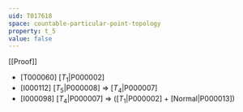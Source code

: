 ```yaml
---
uid: T017618
space: countable-particular-point-topology
property: t_5
value: false
---
```

[[Proof]]

* [T000060] [$T_1$|P000002]
* [I000112] [$T_5$|P000008] => [$T_4$|P000007]
* [I000098] [$T_4$|P000007] => ([$T_1$|P000002] + [Normal|P000013])


